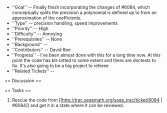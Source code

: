  * ''Goal'' -- Finally finish incorporating the changes of #6084, which conceptually splits the precision a polynomial is defined up to from an approximation of the coefficients. 
 * ''Type'' -- precision handling, speed improvements
 * ''Priority'' -- High
 * ''Difficulty'' -- Annoying
 * ''Prerequisites'' -- None
 * ''Background'' -- 
 * ''Contributors'' -- David Roe
 * ''Progress'' - I've been almost done with this for a long time now.  At this point the code has bit-rotted to some extent and there are doctests to fix.  It's also going to be a big project to referee
 * ''Related Tickets'' -- 

== Discussion ==

== Tasks ==

 1. Rescue the code from [[http://trac.sagemath.org/sage_trac/ticket/6084 | #6084]] and get it in a state where it can be reviewed.
